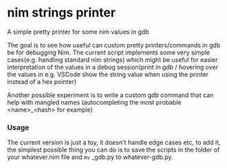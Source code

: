 
nim strings printer
==

A simple pretty printer for some nim values in gdb

The goal is to see how useful can custom pretty printers/commands in gdb be for debugging Nim. 
The current script implements some very simple cases(e.g. handling standard nim strings) which might be useful for easier interpretation of the values in a debug session(print in gdb / hovering over the values in e.g. VSCode show the string value when using the printer instead of a hex pointer)

Another possible experiment is to write a custom gdb command that can help with mangled names (autocompleting the most probable \<name\>_\<hash\> for example)

### Usage

The current version is just a toy, it doesn't handle edge cases etc, to add it, the simplest possible thing you can do is to save the scripts in the folder of your whatever.nim file and `mv` _gdb.py to whatever-gdb.py.

